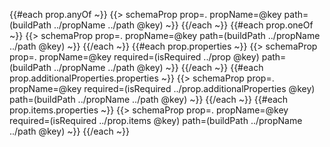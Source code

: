 {{#each prop.anyOf ~}}
{{> schemaProp prop=. propName=@key path=(buildPath ../propName ../path @key) ~}}
{{/each ~}}
{{#each prop.oneOf ~}}
  {{> schemaProp prop=. propName=@key path=(buildPath ../propName ../path @key) ~}}
{{/each ~}}
{{#each prop.properties ~}}
{{> schemaProp prop=. propName=@key required=(isRequired ../prop @key) path=(buildPath ../propName ../path @key) ~}}
{{/each ~}}
{{#each prop.additionalProperties.properties ~}}
{{> schemaProp prop=. propName=@key required=(isRequired ../prop.additionalProperties @key) path=(buildPath ../propName ../path @key) ~}}
{{/each ~}}
{{#each prop.items.properties ~}}
{{> schemaProp prop=. propName=@key required=(isRequired ../prop.items @key) path=(buildPath ../propName ../path @key) ~}}
{{/each ~}}
